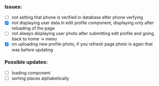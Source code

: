 ### Issues:

- [ ] not setting that phone is verified in database after phone verfying
- [x] not displaying user data in edit profile component, displaying only after reloading of the page
- [ ] not always displaying user photo after submitting edit profile and going back to home -> menu
- [x] on uploading new profile photo, if you refresh page photo is again that was before updating

### Possible updates:

- [ ] loading component
- [ ] sorting places alphabetically
